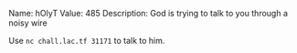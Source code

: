 Name: hOlyT
Value: 485
Description: God is trying to talk to you through a noisy wire

Use `nc chall.lac.tf 31171` to talk to him.
